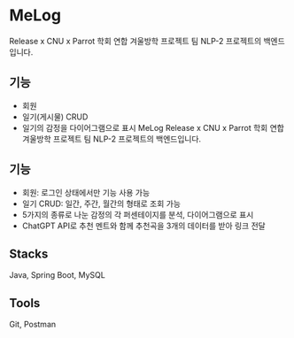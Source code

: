 # MeLog
Release x CNU x Parrot 학회 연합 겨울방학 프로젝트 팀 NLP-2 프로젝트의 백엔드입니다.<br/>
## 기능
- 회원
- 일기(게시물) CRUD
- 일기의 감정을 다이어그램으로 표시 MeLog
Release x CNU x Parrot 학회 연합 겨울방학 프로젝트 팀 NLP-2 프로젝트의 백엔드입니다.<br/>
## 기능
- 회원: 로그인 상태에서만 기능 사용 가능
- 일기 CRUD: 일간, 주간, 월간의 형태로 조회 가능
- 5가지의 종류로 나눈 감정의 각 퍼센테이지를 분석, 다이어그램으로 표시
- ChatGPT API로 추천 멘트와 함께 추천곡을 3개의 데이터를 받아 링크 전달

## Stacks
Java, Spring Boot, MySQL

## Tools
Git, Postman
